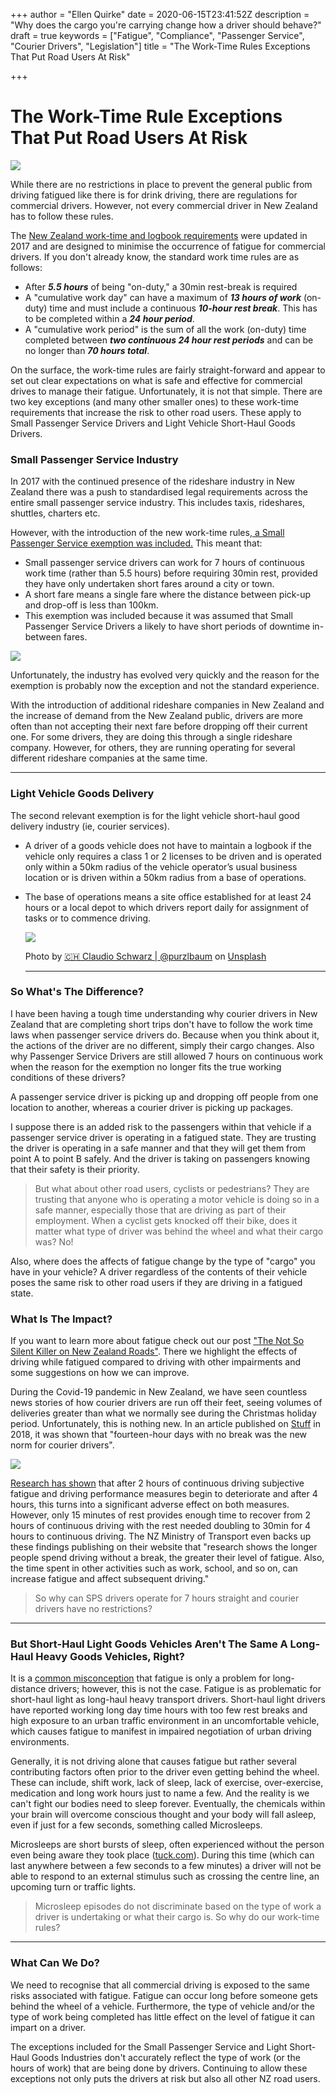 +++
author = "Ellen Quirke"
date = 2020-06-15T23:41:52Z
description = "Why does the cargo you're carrying change how a driver should behave?"
draft = true
keywords = ["Fatigue", "Compliance", "Passenger Service", "Courier Drivers", "Legislation"]
title = "The Work-Time Rules Exceptions That Put Road Users At Risk"

+++
# The Work-Time Rule Exceptions That Put Road Users At Risk

![](/uploads/architecture-auto-automobiles-bridge-210182.jpg)

While there are no restrictions in place to prevent the general public from driving fatigued like there is for drink driving, there are regulations for commercial drivers. However, not every commercial driver in New Zealand has to follow these rules.

The [New Zealand work-time and logbook requirements](https://www.nzta.govt.nz/commercial-driving/commercial-safety/work-time-and-logbook-requirements/) were updated in 2017 and are designed to minimise the occurrence of fatigue for commercial drivers. If you don't already know, the standard work time rules are as follows:

* After **_5.5 hours_** of being "on-duty," a 30min rest-break is required
* A "cumulative work day" can have a maximum of **_13 hours of work_** (on-duty) time and must include a continuous **_10-hour rest break_**. This has to be completed within a **_24 hour period_**.
* A "cumulative work period" is the sum of all the work (on-duty) time completed between **_two continuous 24 hour rest periods_** and can be no longer than **_70 hours total_**.

On the surface, the work-time rules are fairly straight-forward and appear to set out clear expectations on what is safe and effective for commercial drives to manage their fatigue. Unfortunately, it is not that simple. There are two key exceptions (and many other smaller ones) to these work-time requirements that increase the risk to other road users. These apply to Small Passenger Service Drivers and Light Vehicle Short-Haul Goods Drivers.

### Small Passenger Service Industry

In 2017 with the continued presence of the rideshare industry in New Zealand there was a push to standardised legal requirements across the entire small passenger service industry. This includes taxis, rideshares, shuttles, charters etc.

However, with the introduction of the new work-time rules,[ a Small Passenger Service exemption was included.](https://www.nzta.govt.nz/assets/resources/small-passenger-services-guide/Small-passenger-services-guide.pdf) This meant that:

* Small passenger service drivers can work for 7 hours of continuous work time (rather than 5.5 hours) before requiring 30min rest, provided they have only undertaken short fares around a city or town.
* A short fare means a single fare where the distance between pick-up and drop-off is less than 100km.
* This exemption was included because it was assumed that Small Passenger Service Drivers a likely to have short periods of downtime in-between fares.

![](/uploads/person-driving-car-3787149.jpg)

Unfortunately, the industry has evolved very quickly and the reason for the exemption is probably now the exception and not the standard experience.

With the introduction of additional rideshare companies in New Zealand and the increase of demand from the New Zealand public, drivers are more often than not accepting their next fare before dropping off their current one. For some drivers, they are doing this through a single rideshare company. However, for others, they are running operating for several different rideshare companies at the same time.

***

### Light Vehicle Goods Delivery

The second relevant exemption is for the light vehicle short-haul good delivery industry (ie, courier services).

* A driver of a goods vehicle does not have to maintain a logbook if the vehicle only requires a class 1 or 2 licenses to be driven and is operated only within a 50km radius of the vehicle operator’s usual business location or is driven within a 50km radius from a base of operations.
* The base of operations means a site office established for at least 24 hours or a local depot to which drivers report daily for assignment of tasks or to commence driving.

  ![](https://images.unsplash.com/photo-1556011308-d6aedab5ed8f?utm_medium=medium&w=700&q=50&auto=format)

  Photo by [🇨🇭 Claudio Schwarz | @purzlbaum](https://unsplash.com/@purzlbaum?utm_source=medium&utm_medium=referral) on [Unsplash](https://unsplash.com?utm_source=medium&utm_medium=referral)

  ***

### So What's The Difference?

I have been having a tough time understanding why courier drivers in New Zealand that are completing short trips don't have to follow the work time laws when passenger service drivers do. Because when you think about it, the actions of the driver are no different, simply their cargo changes. Also why Passenger Service Drivers are still allowed 7 hours on continuous work when the reason for the exemption no longer fits the true working conditions of these drivers?

A passenger service driver is picking up and dropping off people from one location to another, whereas a courier driver is picking up packages.

I suppose there is an added risk to the passengers within that vehicle if a passenger service driver is operating in a fatigued state. They are trusting the driver is operating in a safe manner and that they will get them from point A to point B safely. And the driver is taking on passengers knowing that their safety is their priority.

> But what about other road users, cyclists or pedestrians? They are trusting that anyone who is operating a motor vehicle is doing so in a safe manner, especially those that are driving as part of their employment. When a cyclist gets knocked off their bike, does it matter what type of driver was behind the wheel and what their cargo was? No!

Also, where does the affects of fatigue change by the type of "cargo" you have in your vehicle? A driver regardless of the contents of their vehicle poses the same risk to other road users if they are driving in a fatigued state.

### What Is The Impact?

If you want to learn more about fatigue check out our post ["The Not So Silent Killer on New Zealand Roads"](https://logmate.co.nz/blog/the-not-so-silent-killer-on-nz-roads/). There we highlight the effects of driving while fatigued compared to driving with other impairments and some suggestions on how we can improve.

During the Covid-19 pandemic in New Zealand, we have seen countless news stories of how courier drivers are run off their feet, seeing volumes of deliveries greater than what we normally see during the Christmas holiday period. Unfortunately, this is nothing new. In an article published on [Stuff](https://www.stuff.co.nz/business/better-business/104705738/long-days-no-annual-leave-no-breaks--courier-drivers-reveal-difficulties-of-job) in 2018, it was shown that "fourteen-hour days with no break was the new norm for courier drivers".

![](/uploads/man-in-green-jacket-leaning-head-on-blue-case-2121538.jpg)

[Research has shown](https://www.sciencedirect.com/science/article/pii/S0022437514000048) that after 2 hours of continuous driving subjective fatigue and driving performance measures begin to deteriorate and after 4 hours, this turns into a significant adverse effect on both measures. However, only 15 minutes of rest provides enough time to recover from 2 hours of continuous driving with the rest needed doubling to 30min for 4 hours to continuous driving. The NZ Ministry of Transport even backs up these findings publishing on their website that "research shows the longer people spend driving without a break, the greater their level of fatigue. Also, the time spent in other activities such as work, school, and so on, can increase fatigue and affect subsequent driving."

> So why can SPS drivers operate for 7 hours straight and courier drivers have no restrictions?

***

### But Short-Haul Light Goods Vehicles Aren't The Same A Long-Haul Heavy Goods Vehicles, Right?

It is a [common misconception](https://www.tac.vic.gov.au/road-safety/safe-driving/tips-and-tools/fighting-fatigue) that fatigue is only a problem for long-distance drivers; however, this is not the case. Fatigue is as problematic for short-haul light as long-haul heavy transport drivers. Short-haul light drivers have reported working long day time hours with too few rest breaks and high exposure to an urban traffic environment in an uncomfortable vehicle, which causes fatigue to manifest in impaired negotiation of urban driving environments.

Generally, it is not driving alone that causes fatigue but rather several contributing factors often prior to the driver even getting behind the wheel. These can include, shift work, lack of sleep, lack of exercise, over-exercise, medication and long work hours just to name a few. And the reality is we can't fight our bodies need to sleep forever. Eventually, the chemicals within your brain will overcome conscious thought and your body will fall asleep, even if just for a few seconds, something called Microsleeps.

Microsleeps are short bursts of sleep, often experienced without the person even being aware they took place ([tuck.com](https://www.tuck.com/microsleep/)). During this time (which can last anywhere between a few seconds to a few minutes) a driver will not be able to respond to an external stimulus such as crossing the centre line, an upcoming turn or traffic lights.

> Microsleep episodes do not discriminate based on the type of work a driver is undertaking or what their cargo is. So why do our work-time rules?

***

### What Can We Do?

We need to recognise that all commercial driving is exposed to the same risks associated with fatigue. Fatigue can occur long before someone gets behind the wheel of a vehicle. Furthermore, the type of vehicle and/or the type of work being completed has little effect on the level of fatigue it can impart on a driver.

The exceptions included for the Small Passenger Service and Light Short-Haul Goods  Industries don't accurately reflect the type of work (or the hours of work) that are being done by drivers. Continuing to allow these exceptions not only puts the drivers at risk but also all other NZ road users.